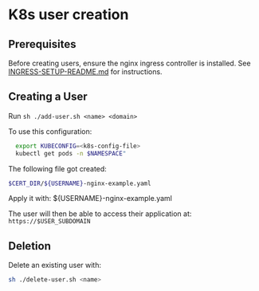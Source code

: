 # K8s user creation

## Prerequisites

Before creating users, ensure the nginx ingress controller is installed. See [INGRESS-SETUP-README.md](./INGRESS-SETUP-README.md) for instructions.

## Creating a User

Run `sh ./add-user.sh <name> <domain>`

To use this configuration:
```sh
  export KUBECONFIG=<k8s-config-file>
  kubectl get pods -n $NAMESPACE"
```


The following file got created:
```sh
$CERT_DIR/${USERNAME}-nginx-example.yaml
```

Apply it with: ${USERNAME}-nginx-example.yaml

The user will then be able to access their application at: `https://$USER_SUBDOMAIN`

## Deletion

Delete an existing user with:

```sh
sh ./delete-user.sh <name>
```